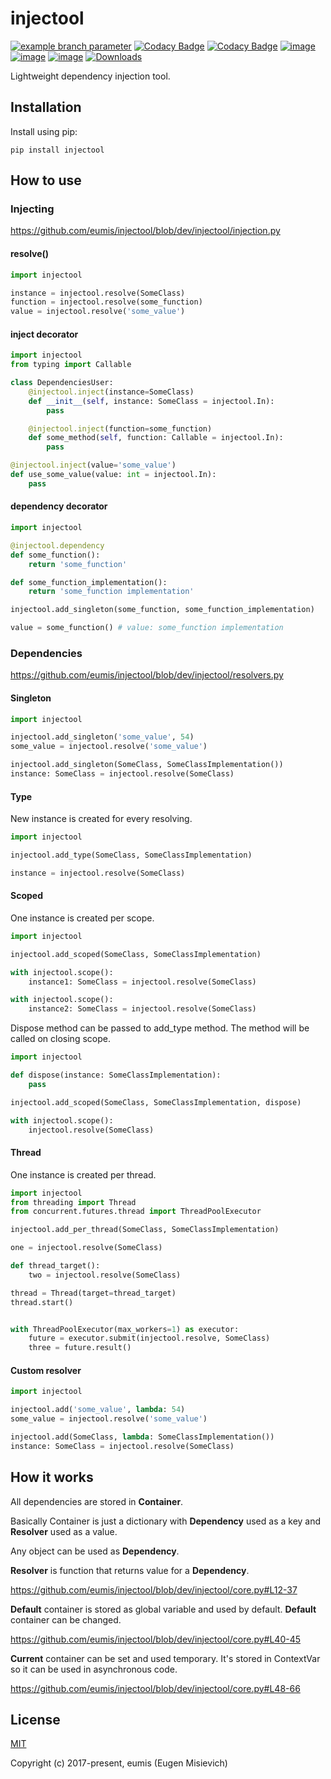 # injectool

[![example branch parameter](https://github.com/eumis/injectool/actions/workflows/ci.yml/badge.svg?branch=dev)](https://github.com/eumis/injectool/actions/workflows/ci.yml?query=branch%3Adev++)
[![Codacy Badge](https://app.codacy.com/project/badge/Grade/9945bfa38f9845e68c7dfcd8d02048cb)](https://www.codacy.com/gh/eumis/injectool/dashboard?utm_source=github.com&amp;utm_medium=referral&amp;utm_content=eumis/injectool&amp;utm_campaign=Badge_Grade)
[![Codacy Badge](https://app.codacy.com/project/badge/Coverage/9945bfa38f9845e68c7dfcd8d02048cb)](https://www.codacy.com/gh/eumis/injectool/dashboard?utm_source=github.com&utm_medium=referral&utm_content=eumis/injectool&utm_campaign=Badge_Coverage)
[![image](https://img.shields.io/pypi/v/injectool.svg)](https://python.org/pypi/injectool)
[![image](https://img.shields.io/pypi/pyversions/injectool.svg)](https://python.org/pypi/injectool)
[![image](https://img.shields.io/pypi/l/injectool.svg)](https://python.org/pypi/injectool)
[![Downloads](https://static.pepy.tech/personalized-badge/injectool?period=total&units=international_system&left_color=grey&right_color=orange&left_text=Downloads)](https://pepy.tech/project/injectool)

Lightweight dependency injection tool.

## Installation

Install using pip:

`pip install injectool`

## How to use

### Injecting

https://github.com/eumis/injectool/blob/dev/injectool/injection.py

#### resolve()
```python
import injectool

instance = injectool.resolve(SomeClass)
function = injectool.resolve(some_function)
value = injectool.resolve('some_value')
```

#### inject decorator

```python
import injectool
from typing import Callable

class DependenciesUser:
    @injectool.inject(instance=SomeClass)
    def __init__(self, instance: SomeClass = injectool.In):
        pass

    @injectool.inject(function=some_function)
    def some_method(self, function: Callable = injectool.In):
        pass

@injectool.inject(value='some_value')
def use_some_value(value: int = injectool.In):
    pass
```

#### dependency decorator

```python
import injectool

@injectool.dependency
def some_function():
    return 'some_function'

def some_function_implementation():
    return 'some_function implementation'

injectool.add_singleton(some_function, some_function_implementation)

value = some_function() # value: some_function implementation
```

### Dependencies

https://github.com/eumis/injectool/blob/dev/injectool/resolvers.py

#### Singleton

```python
import injectool

injectool.add_singleton('some_value', 54)
some_value = injectool.resolve('some_value')

injectool.add_singleton(SomeClass, SomeClassImplementation())
instance: SomeClass = injectool.resolve(SomeClass)
```

#### Type

New instance is created for every resolving.

```python
import injectool

injectool.add_type(SomeClass, SomeClassImplementation)

instance = injectool.resolve(SomeClass)
```

#### Scoped

One instance is created per scope.

```python
import injectool

injectool.add_scoped(SomeClass, SomeClassImplementation)

with injectool.scope():
    instance1: SomeClass = injectool.resolve(SomeClass)

with injectool.scope():
    instance2: SomeClass = injectool.resolve(SomeClass)
```

Dispose method can be passed to add_type method.
The method will be called on closing scope.

```python
import injectool

def dispose(instance: SomeClassImplementation):
    pass

injectool.add_scoped(SomeClass, SomeClassImplementation, dispose)

with injectool.scope():
    injectool.resolve(SomeClass)
```

#### Thread

One instance is created per thread.

```python
import injectool
from threading import Thread
from concurrent.futures.thread import ThreadPoolExecutor

injectool.add_per_thread(SomeClass, SomeClassImplementation)

one = injectool.resolve(SomeClass)

def thread_target():
    two = injectool.resolve(SomeClass)

thread = Thread(target=thread_target)
thread.start()


with ThreadPoolExecutor(max_workers=1) as executor:
    future = executor.submit(injectool.resolve, SomeClass)
    three = future.result()
```

#### Custom resolver

```python
import injectool

injectool.add('some_value', lambda: 54)
some_value = injectool.resolve('some_value')

injectool.add(SomeClass, lambda: SomeClassImplementation())
instance: SomeClass = injectool.resolve(SomeClass)
```

## How it works

All dependencies are stored in **Container**.

Basically Container is just a dictionary with **Dependency** used as a key and **Resolver** used as a value.

Any object can be used as **Dependency**.

**Resolver** is function that returns value for a **Dependency**.

https://github.com/eumis/injectool/blob/dev/injectool/core.py#L12-37
<!-- MARKDOWN-AUTO-DOCS:START (CODE:src=./injectool/core.py&lines=12-37) -->
<!-- MARKDOWN-AUTO-DOCS:END -->

**Default** container is stored as global variable and used by default.
**Default** container can be changed.

https://github.com/eumis/injectool/blob/dev/injectool/core.py#L40-45
<!-- MARKDOWN-AUTO-DOCS:START (CODE:src=./injectool/core.py&lines=40-45) -->
<!-- MARKDOWN-AUTO-DOCS:END -->

**Current** container can be set and used temporary.
It's stored in ContextVar so it can be used in asynchronous code.

https://github.com/eumis/injectool/blob/dev/injectool/core.py#L48-66
<!-- MARKDOWN-AUTO-DOCS:START (CODE:src=./injectool/core.py&lines=48-66) -->
<!-- MARKDOWN-AUTO-DOCS:END -->

## License

[MIT](http://opensource.org/licenses/MIT)

Copyright (c) 2017-present, eumis (Eugen Misievich)
